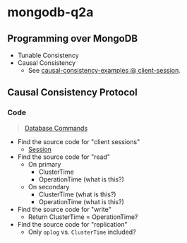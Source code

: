 # mongodb-q2a

## Programming over MongoDB
- Tunable Consistency
- Causal Consistency
  - See [causal-consistency-examples @ client-session](https://docs.mongodb.com/manual/core/read-isolation-consistency-recency/#causal-consistency-examples).

## Causal Consistency Protocol

### Code
> [Database Commands](https://docs.mongodb.com/manual/reference/command/)
- Find the source code for "client sessions"
  - [Session](https://docs.mongodb.com/manual/reference/method/Session/)
- Find the source code for "read"
  - On primary
    - ClusterTime
    - OperationTime (what is this?)
  - On secondary
    - ClusterTime (what is this?)
    - OperationTime (what is this?)
- Find the source code for "write"
  - Return ClusterTime = OperationTime?
- Find the source code for "replication"
  - Only `oplog` vs. `ClusterTime` included?